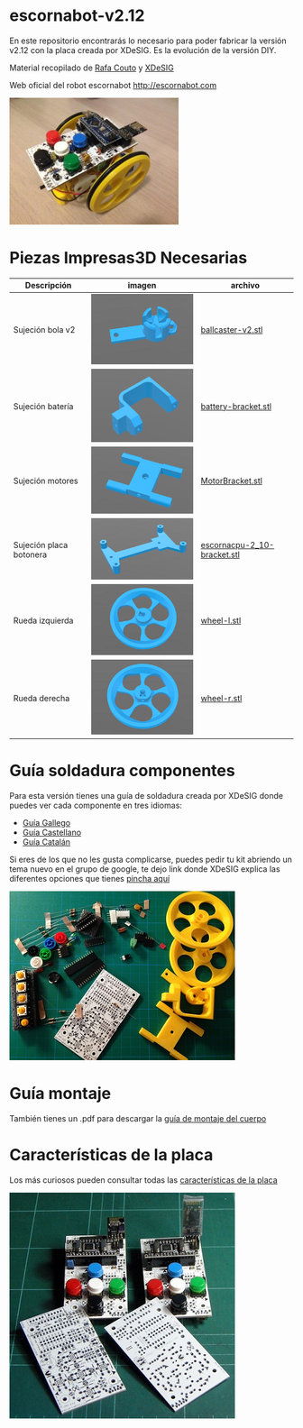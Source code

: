 # escornabot-v2.12 
  
En este repositorio encontrarás lo necesario para poder fabricar la versión v2.12 con la placa creada por XDeSIG. Es la evolución de la versión DIY.

Material recopilado de [Rafa Couto](https://github.com/rafacouto) y [XDeSIG](https://github.com/xdesig)
  
Web oficial del robot escornabot http://escornabot.com
  
![escornabot-v212.jpg](imagenes/escornabot-v212.jpg)
  
  
  
# Piezas Impresas3D Necesarias
  
Descripción         | imagen          | archivo         
------------- | ------------- | ------------- 
Sujeción bola v2|![ballcaster-v2.stl](imagenes/ballcaster-v2.png) | [ballcaster-v2.stl](archivos-stl/ballcaster-v2.stl)  
Sujeción batería|![battery-bracket.stl](imagenes/battery-bracket.png) | [battery-bracket.stl](archivos-stl/battery-bracket.stl)  
Sujeción motores|![MotorBracket.stl](imagenes/MotorBracket.png) | [MotorBracket.stl](archivos-stl/MotorBracket.stl)   
Sujeción placa botonera|![escornacpu-2_10-bracket.stl](imagenes/escornacpu-2_10-bracket.png) | [escornacpu-2_10-bracket.stl](archivos-stl/Addon-KeypadBracket-PCB.stl)  
Rueda izquierda|![wheel-l.stl](imagenes/wheel-l.png) | [wheel-l.stl](archivos-stl/wheel-l.stl)  
Rueda derecha|![wheel-r.stl](imagenes/wheel-r.png) | [wheel-r.stl](archivos-stl/wheel-r.stl)
  
  
  
# Guía soldadura componentes
  
Para esta versión tienes una guía de soldadura creada por XDeSIG donde puedes ver cada componente en tres idiomas:

- [Guía Gallego](https://drive.google.com/file/d/0B8qe5ux0eH6Ca1RxaEpXN0RBNzQ/view) 
- [Guía Castellano](https://drive.google.com/file/d/1LsLHT4FGi4LXgHwbQ9Av0ggsQkUQL7MU/view)  
- [Guía Catalán](https://drive.google.com/file/d/1ZNXCGC65Pyris7Z-aMvKBDYPzR_YNUv_/view)  

Si eres de los que no les gusta complicarse, puedes pedir tu kit abriendo un tema nuevo en el grupo de google, te dejo link donde XDeSIG explica las diferentes opciones que tienes [pincha aquí](https://groups.google.com/forum/#!topic/escornabot_users/paQGTPHzNTQ)
  
![piezas-v212.JPG](imagenes/piezas-v212.JPG)  
  
  
  
# Guía montaje
  
También tienes un .pdf para descargar la [guía de montaje del cuerpo](https://goo.gl/3XQ8nM)
  
  
  
# Características de la placa
  
Los más curiosos pueden consultar todas las [características de la placa](https://drive.google.com/file/d/0B8qe5ux0eH6CQ1dsNGh2UFJvdnNqRUhfakRvUjZVejFtQ2dF/view)  
  
![placas-v212.jpg](imagenes/placas-v212.jpg)
